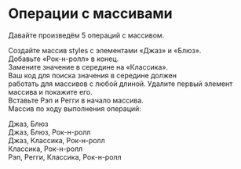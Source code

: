 # Операции с массивами                                  <br/>

Давайте произведём 5 операций с массивом.               <br/>

Создайте массив styles с элементами «Джаз» и «Блюз».    <br/>
Добавьте «Рок-н-ролл» в конец.                          <br/>
Замените значение в середине на «Классика».             <br/>
Ваш код для поиска значения в середине должен           <br/>
работать для массивов с любой длиной.
Удалите первый элемент массива и покажите его.          <br/>
Вставьте Рэп и Регги в начало массива.                  <br/>
Массив по ходу выполнения операций:                     <br/>

Джаз, Блюз                                              <br/>
Джаз, Блюз, Рок-н-ролл                                  <br/>
Джаз, Классика, Рок-н-ролл                              <br/>
Классика, Рок-н-ролл                                    <br/>
Рэп, Регги, Классика, Рок-н-ролл                        <br/>                       